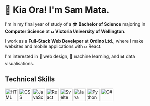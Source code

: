 # 👋 Kia Ora! I'm Sam Mata.

I'm in my final year of study of a 🎓 **Bachelor of Science** majoring in **Computer Science** at 
<img src='https://github.com/sam-mata/sam-mata/assets/49130157/5fff67bc-2495-4208-bb21-18b2932626d7' alt='HTML' height='10'> **Victoria University of Wellington**. 

I work as a **Full-Stack Web Developer** at **Ordino Ltd.**, where I make websites and mobile applications with
<img src='https://github.com/sam-mata/sam-mata/assets/49130157/04c6744c-9410-4a7e-a9e1-d296d7aac573' alt='React' height='10'> React.

I'm interested in 🎨 web design, 🤖 machine learning, and 📊 data visualisations.

## Technical Skills
<img src='https://github.com/sam-mata/sam-mata/assets/49130157/b9c0ef68-c166-4a0e-90c7-1601a41e42fb' alt='HTML' height='40'>
<img src='https://github.com/sam-mata/sam-mata/assets/49130157/767359b0-a84b-43f4-ab07-158c2b878432' alt='CSS' height='40'>
<img src='https://github.com/sam-mata/sam-mata/assets/49130157/0d6f7bf9-f84b-4487-b1fd-acc19a1750a1' alt='JavaScript' height='40'>
<img src='https://github.com/sam-mata/sam-mata/assets/49130157/04c6744c-9410-4a7e-a9e1-d296d7aac573' alt='React' height='40'>
<img src='https://github.com/sam-mata/sam-mata/assets/49130157/84ba1bc8-ff42-4dcc-b140-8455869479a5' alt='Svelte' height='40'>
<img src='https://github.com/sam-mata/sam-mata/assets/49130157/95a80d50-480a-4142-8842-3f0763594b8a' alt='Java' height='40'>
<img src='https://github.com/sam-mata/sam-mata/assets/49130157/e444b110-ef2d-4597-8458-7b059513a83e' alt='Python' height='40'>
<img src='https://github.com/sam-mata/sam-mata/assets/49130157/3840973b-0ca7-4e51-8d12-49b27f0b1cda' alt='C#' height='40'>
